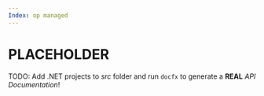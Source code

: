 ```yaml
---
Index: op managed
---
```

# PLACEHOLDER
TODO: Add .NET projects to *src* folder and run `docfx` to generate a **REAL** *API Documentation*!

